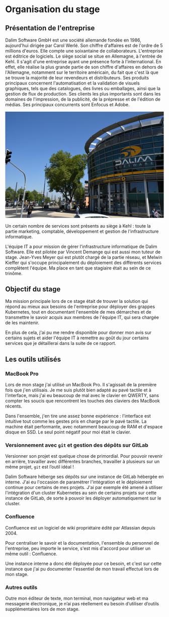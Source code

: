 # Organisation du stage

## Présentation de l'entreprise

Dalim Software GmbH est une société allemande fondée en 1986, aujourd'hui dirigée par Carol Werlé.
Son chiffre d'affaires est de l'ordre de 5 millions d'euros.
Elle compte une soixantaine de collaborateurs.
L'entreprise est éditrice de logiciels.
Le siège social se situe en Allemagne, à l'entrée de Kehl.
Il s'agit d'une entreprise ayant une présence forte à l'international.
En effet, elle réalise la plus grande partie de son chiffre d'affaires en dehors de l'Allemagne, notamment sur le territoire américain, du fait que c'est là que se trouve la majorité de leur revendeurs et distributeurs.
Ses produits principaux concernent l'automatisation et la validation de visuels graphiques, tels que des catalogues, des livres ou emballages, ainsi que la gestion de flux de production.
Ses clients les plus importants sont dans les domaines de l'impression, de la publicité, de la prépresse et de l'édition de médias.
Ses principaux concurrents sont Enfocus et Adobe.

![Siège de Dalim Software à Kehl](./images/dalim.jpg)

Un certain nombre de services sont présents au siège à Kehl : toute la partie marketing, comptable, développement et gestion de l'infrastructure informatique.

L'équipe IT a pour mission de gérer l'infrastructure informatique de Dalim Software.
Elle est pilotée par Vincent Demange qui est aussi mon tuteur de stage.
Jean-Yves Meyer qui est plutôt chargé de la partie réseau, et Melwin Kieffer qui s'occupe principalement du déploiement des différents services complètent l'équipe.
Ma place en tant que stagiaire était au sein de ce trinôme.

## Objectif du stage

Ma mission principale lors de ce stage était de trouver la solution qui répond au mieux aux besoins de l'entreprise pour déployer des grappes Kubernetes, tout en documentant l'ensemble de mes démarches et de transmettre le savoir acquis aux membres de l'équipe IT, qui sera chargée de les maintenir.

En plus de cela, j'ai pu me rendre disponible pour donner mon avis sur certains sujets et aider l'équipe IT à remettre au goût du jour certains services que je détaillerai dans la suite de ce rapport.

## Les outils utilisés

### MacBook Pro

Lors de mon stage j'ai utilisé un MacBook Pro. Il s'agissait de la première fois que j'en utilisais.
Je me suis plutôt bien adapté au pavé tactile et à l'interface, mais j'ai eu beaucoup de mal avec le clavier en QWERTY, sans compter les soucis que rencontrent les touches des claviers des MacBook récents.

Dans l'ensemble, j'en tire une assez bonne expérience : l'interface est intuitive tout comme les gestes pris en charge par le pavé tactile.
La machine était performante, avec notamment beaucoup de RAM et d'espace disque en SSD.
Le seul point négatif pour moi était le clavier.

### Versionnement avec `git` et gestion des dépôts sur GitLab

Versionner son projet est quelque chose de primordial. Pour pouvoir revenir en arrière, travailler avec différentes branches, travailler à plusieurs sur un même projet, `git` est l’outil idéal !

Dalim Software héberge ses dépôts sur une instance de GitLab hébergée en interne.
J'ai eu l'occasion de paramétrer l'intégration et le déploiement continue pour certains de mes projets.
J'ai par exemple été amené à utiliser l'intégration d'un cluster Kubernetes au sein de certains projets sur cette instance de GitLab, de sorte à pouvoir les déployer automatiquement sur le cluster.

### Confluence

Confluence est un logiciel de wiki propriétaire édité par Atlassian depuis 2004.

Pour centraliser le savoir et la documentation, l'ensemble du personnel de l'entreprise, peu importe le service, s'est mis d'accord pour utiliser un même outil : Confluence.

Une instance interne a donc été déployée pour ce besoin, et c'est sur cette instance que j'ai pu documenter l'essentiel de mon travail effectué lors de mon stage.

### Autres outils

Outre mon éditeur de texte, mon terminal, mon navigateur web et ma messagerie électronique, je n’ai pas réellement eu besoin d’utiliser d’outils supplémentaires lors de mon stage.
